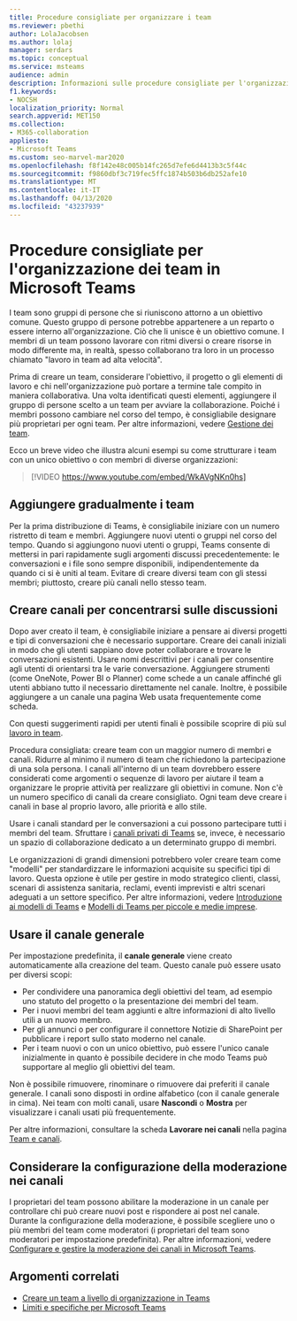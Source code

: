 ```yaml
---
title: Procedure consigliate per organizzare i team
ms.reviewer: pbethi
author: LolaJacobsen
ms.author: lolaj
manager: serdars
ms.topic: conceptual
ms.service: msteams
audience: admin
description: Informazioni sulle procedure consigliate per l'organizzazione dei team in Microsoft Teams per soddisfare le esigenze dell'organizzazione.
f1.keywords:
- NOCSH
localization_priority: Normal
search.appverid: MET150
ms.collection:
- M365-collaboration
appliesto:
- Microsoft Teams
ms.custom: seo-marvel-mar2020
ms.openlocfilehash: f8f142e48c005b14fc265d7efe6d4413b3c5f44c
ms.sourcegitcommit: f9860dbf3c719fec5ffc1874b503b6db252afe10
ms.translationtype: MT
ms.contentlocale: it-IT
ms.lasthandoff: 04/13/2020
ms.locfileid: "43237939"
---
```

<a name="best-practices-for-organizing-teams-in-microsoft-teams"></a>Procedure consigliate per l'organizzazione dei team in Microsoft Teams
======================================================

I team sono gruppi di persone che si riuniscono attorno a un obiettivo comune. Questo gruppo di persone potrebbe appartenere a un reparto o essere interno all'organizzazione. Ciò che li unisce è un obiettivo comune. I membri di un team possono lavorare con ritmi diversi o creare risorse in modo differente ma, in realtà, spesso collaborano tra loro in un processo chiamato "lavoro in team ad alta velocità".  

Prima di creare un team, considerare l'obiettivo, il progetto o gli elementi di lavoro e chi nell'organizzazione può portare a termine tale compito in maniera collaborativa. Una volta identificati questi elementi, aggiungere il gruppo di persone scelto a un team per avviare la collaborazione. Poiché i membri possono cambiare nel corso del tempo, è consigliabile designare più proprietari per ogni team. Per altre informazioni, vedere [Gestione dei team](https://support.office.com/article/Teams-and-Channels-df38ae23-8f85-46d3-b071-cb11b9de5499).


Ecco un breve video che illustra alcuni esempi su come strutturare i team con un unico obiettivo o con membri di diverse organizzazioni:

> [!VIDEO https://www.youtube.com/embed/WkAVgNKn0hs]

## <a name="add-teams-gradually"></a>Aggiungere gradualmente i team

Per la prima distribuzione di Teams, è consigliabile iniziare con un numero ristretto di team e membri. Aggiungere nuovi utenti o gruppi nel corso del tempo. Quando si aggiungono nuovi utenti o gruppi, Teams consente di mettersi in pari rapidamente sugli argomenti discussi precedentemente: le conversazioni e i file sono sempre disponibili, indipendentemente da quando ci si è uniti al team. Evitare di creare diversi team con gli stessi membri; piuttosto, creare più canali nello stesso team.

## <a name="create-channels-to-focus-discussions"></a>Creare canali per concentrarsi sulle discussioni

Dopo aver creato il team, è consigliabile iniziare a pensare ai diversi progetti e tipi di conversazioni che è necessario supportare. Creare dei canali iniziali in modo che gli utenti sappiano dove poter collaborare e trovare le conversazioni esistenti. Usare nomi descrittivi per i canali per consentire agli utenti di orientarsi tra le varie conversazione. Aggiungere strumenti (come OneNote, Power BI o Planner) come schede a un canale affinché gli utenti abbiano tutto il necessario direttamente nel canale. Inoltre, è possibile aggiungere a un canale una pagina Web usata frequentemente come scheda.

Con questi suggerimenti rapidi per utenti finali è possibile scoprire di più sul [lavoro in team](https://support.office.com/article/teams-and-channels-df38ae23-8f85-46d3-b071-cb11b9de5499#ID0EAABAAA=Work_in_teams).

Procedura consigliata: creare team con un maggior numero di membri e canali. Ridurre al minimo il numero di team che richiedono la partecipazione di una sola persona. I canali all'interno di un team dovrebbero essere considerati come argomenti o sequenze di lavoro per aiutare il team a organizzare le proprie attività per realizzare gli obiettivi in comune. Non c'è un numero specifico di canali da creare consigliato. Ogni team deve creare i canali in base al proprio lavoro, alle priorità e allo stile.

Usare i canali standard per le conversazioni a cui possono partecipare tutti i membri del team. Sfruttare i [canali privati di Teams](private-channels.md) se, invece, è necessario un spazio di collaborazione dedicato a un determinato gruppo di membri.

Le organizzazioni di grandi dimensioni potrebbero voler creare team come "modelli" per standardizzare le informazioni acquisite su specifici tipi di lavoro. Questa opzione è utile per gestire in modo strategico clienti, classi, scenari di assistenza sanitaria, reclami, eventi imprevisti e altri scenari adeguati a un settore specifico. Per altre informazioni, vedere [Introduzione ai modelli di Teams](get-started-with-teams-templates.md) e [Modelli di Teams per piccole e medie imprese](smb-templates.md).

## <a name="use-the-general-channel"></a>Usare il canale generale

Per impostazione predefinita, il **canale generale** viene creato automaticamente alla creazione del team. Questo canale può essere usato per diversi scopi:

- Per condividere una panoramica degli obiettivi del team, ad esempio uno statuto del progetto o la presentazione dei membri del team.
- Per i nuovi membri del team aggiunti e altre informazioni di alto livello utili a un nuovo membro.
- Per gli annunci o per configurare il connettore Notizie di SharePoint per pubblicare i report sullo stato moderno nel canale.  
- Per i team nuovi o con un unico obiettivo, può essere l'unico canale inizialmente in quanto è possibile decidere in che modo Teams può supportare al meglio gli obiettivi del team.

Non è possibile rimuovere, rinominare o rimuovere dai preferiti il canale generale. I canali sono disposti in ordine alfabetico (con il canale generale in cima). Nei team con molti canali, usare **Nascondi** o **Mostra** per visualizzare i canali usati più frequentemente.

Per altre informazioni, consultare la scheda **Lavorare nei canali** nella pagina [Team e canali](https://support.office.com/article/teams-and-channels-df38ae23-8f85-46d3-b071-cb11b9de5499#ID0EAABAAA=Work_in_channels).

## <a name="consider-setting-up-moderation-in-your-channels"></a>Considerare la configurazione della moderazione nei canali

I proprietari del team possono abilitare la moderazione in un canale per controllare chi può creare nuovi post e rispondere ai post nel canale. Durante la configurazione della moderazione, è possibile scegliere uno o più membri del team come moderatori (i proprietari del team sono moderatori per impostazione predefinita). Per altre informazioni, vedere [Configurare e gestire la moderazione dei canali in Microsoft Teams](manage-channel-moderation-in-teams.md).

## <a name="related-topics"></a>Argomenti correlati

- [Creare un team a livello di organizzazione in Teams](create-an-org-wide-team.md)
- [Limiti e specifiche per Microsoft Teams](limits-specifications-teams.md)
